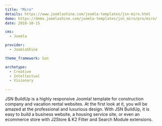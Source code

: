 ```yaml
---
title: "Miro"
details: https://www.joomlashine.com/joomla-templates/jsn-miro.html
demo: https://demo.joomlashine.com/joomla-templates/jsn_miro/pro/miro/
date: 2018-10-15

cms: 
  - Joomla

provider: 
  - JoomlaShine

theme_framework: Sun

archetype:
  - Creative
  - Intellectual
  - Visionary
  
---
```


JSN BuildUp is a highly responsive Joomla! template for construction company and vacation rental websites. At the first look at it, you will be amazed at the professional and luxurious design. With JSN BuildUp, it is easy to build a business website, a housing service site, or even an ecommerce store with J2Store & K2 Filter and Search Module extensions.
